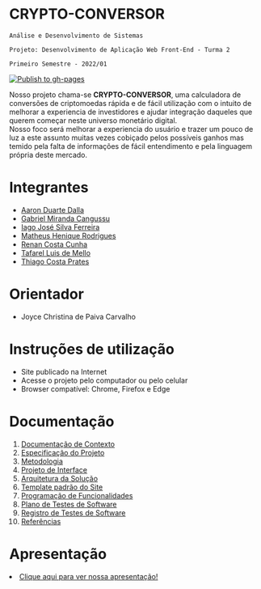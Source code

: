 # CRYPTO-CONVERSOR 

`Análise e Desenvolvimento de Sistemas`

`Projeto: Desenvolvimento de Aplicação Web Front-End - Turma 2`

`Primeiro Semestre - 2022/01`

[![Publish to gh-pages](https://github.com/ICEI-PUC-Minas-PMV-ADS/crypto-conversor/actions/workflows/publish.yml/badge.svg)](https://github.com/ICEI-PUC-Minas-PMV-ADS/crypto-conversor/actions/workflows/publish.yml)

Nosso projeto chama-se **CRYPTO-CONVERSOR**, uma calculadora de conversões de criptomoedas rápida e de fácil utilização com o intuito de melhorar a experiencia de investidores e ajudar integração daqueles que querem começar neste universo monetário digital. </br>
Nosso foco será melhorar a experiencia do usuário e trazer um pouco de luz a este assunto muitas vezes cobiçado pelos possíveis ganhos mas temido pela falta de informações de fácil entendimento e pela linguagem própria deste mercado.

# Integrantes

* <a href="https://github.com/aarondalla">Aaron Duarte Dalla</a>
* <a href="https://github.com/gamirca">Gabriel Miranda Cangussu</a>
* <a href="https://github.com/iagxferreira">Iago José Silva Ferreira</a>
* <a href="https://github.com/mths1094">Matheus Henique Rodrigues</a>
* <a href="https://github.com/RENANCC1994">Renan Costa Cunha</a>
* <a href="https://github.com/Tafarel-Mello">Tafarel Luis de Mello</a>
* <a href="https://github.com/tprates">Thiago Costa Prates</a>

# Orientador

* Joyce Christina de Paiva Carvalho

# Instruções de utilização

* Site publicado na Internet
* Acesse o projeto pelo computador ou pelo celular
* Browser compatível: Chrome, Firefox e Edge

# Documentação

<ol>
<li><a href="docs/01-Documentação de Contexto.md"> Documentação de Contexto</a></li>
<li><a href="docs/02-Especificação do Projeto.md"> Especificação do Projeto</a></li>
<li><a href="docs/03-Metodologia.md"> Metodologia</a></li>
<li><a href="docs/04-Projeto de Interface.md"> Projeto de Interface</a></li>
<li><a href="docs/05-Arquitetura da Solução.md"> Arquitetura da Solução</a></li>
<li><a href="docs/06-Template padrão do Site.md"> Template padrão do Site</a></li>
<li><a href="docs/07-Programação de Funcionalidades.md"> Programação de Funcionalidades</a></li>
<li><a href="docs/08-Plano de Testes de Software.md"> Plano de Testes de Software</a></li>
<li><a href="docs/09-Registro de Testes de Software.md"> Registro de Testes de Software</a></li>
<li><a href="docs/10-Referências.md"> Referências</a></li>
</ol>



# Apresentação

<li><a href="presentation/README.md">Clique aqui para ver nossa apresentação!</a></li>
